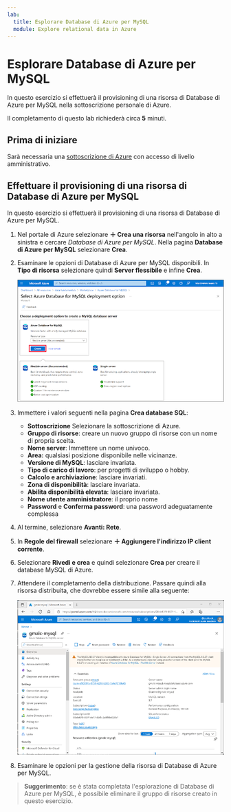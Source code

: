 ```yaml
---
lab:
  title: Esplorare Database di Azure per MySQL
  module: Explore relational data in Azure
---
```


# <a name="explore-azure-database-for-mysql"></a>Esplorare Database di Azure per MySQL

In questo esercizio si effettuerà il provisioning di una risorsa di Database di Azure per MySQL nella sottoscrizione personale di Azure.

Il completamento di questo lab richiederà circa **5** minuti.

## <a name="before-you-start"></a>Prima di iniziare

Sarà necessaria una [sottoscrizione di Azure](https://azure.microsoft.com/free) con accesso di livello amministrativo.

## <a name="provision-an-azure-database-for-mysql-resource"></a>Effettuare il provisioning di una risorsa di Database di Azure per MySQL

In questo esercizio si effettuerà il provisioning di una risorsa di Database di Azure per MySQL.

1. Nel portale di Azure selezionare **&#65291; Crea una risorsa** nell'angolo in alto a sinistra e cercare *Database di Azure per MySQL*. Nella pagina **Database di Azure per MySQL** selezionare **Crea**.

1. Esaminare le opzioni di Database di Azure per MySQL disponibili. In **Tipo di risorsa** selezionare quindi **Server flessibile** e infine **Crea**.

    ![Screenshot delle opzioni di distribuzione di Database di Azure per MySQL](images/mysql-options.png)

1. Immettere i valori seguenti nella pagina **Crea database SQL**:
    - **Sottoscrizione** Selezionare la sottoscrizione di Azure.
    - **Gruppo di risorse**: creare un nuovo gruppo di risorse con un nome di propria scelta.
    - **Nome server**: Immettere un nome univoco.
    - **Area:** qualsiasi posizione disponibile nelle vicinanze.
    - **Versione di MySQL**: lasciare invariata.
    - **Tipo di carico di lavoro**: per progetti di sviluppo o hobby.
    - **Calcolo e archiviazione**: lasciare invariati.
    - **Zona di disponibilità**: lasciare invariata.
    - **Abilita disponibilità elevata**: lasciare invariata.
    - **Nome utente amministratore**: il proprio nome
    - **Password** e **Conferma password**: una password adeguatamente complessa

1. Al termine, selezionare **Avanti: Rete**.

1. In **Regole del firewall** selezionare **&#65291; Aggiungere l'indirizzo IP client corrente**.

1. Selezionare **Rivedi e crea** e quindi selezionare **Crea** per creare il database MySQL di Azure.

1. Attendere il completamento della distribuzione. Passare quindi alla risorsa distribuita, che dovrebbe essere simile alla seguente:

    ![Screenshot del portale di Azure che mostra la pagina Database di Azure per MySQL.](images/mysql-portal.png)

1. Esaminare le opzioni per la gestione della risorsa di Database di Azure per MySQL.

> **Suggerimento**: se è stata completata l'esplorazione di Database di Azure per MySQL, è possibile eliminare il gruppo di risorse creato in questo esercizio.
